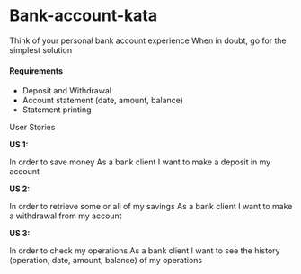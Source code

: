 # Bank-account-kata
Think of your personal bank account experience When in doubt, go for the simplest solution

#### Requirements

* Deposit and Withdrawal
* Account statement (date, amount, balance)
* Statement printing

User Stories

**US 1:**

In order to save money
As a bank client
I want to make a deposit in my account

**US 2:**

In order to retrieve some or all of my savings
As a bank client
I want to make a withdrawal from my account

**US 3:**

In order to check my operations
As a bank client
I want to see the history (operation, date, amount, balance) of my operations